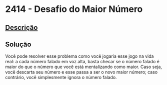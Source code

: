 # 2414 - Desafio do Maior Número

## [Descrição](https://www.beecrowd.com.br/judge/pt/problems/view/2414)

## Solução

Você pode resolver esse problema como você jogaria esse jogo na vida real: a cada número falado em voz alta, basta checar se o número falado é maior do que o número que você está mentalizando como maior. Caso seja, você descarta seu número e esse passa a ser o novo maior número; caso contrário, você simplesmente ignora o número falado.
